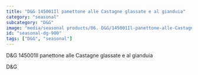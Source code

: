 ```yaml
---
title: "D&G 145001Il panettone alle Castagne glassate e al gianduia"
category: "seasonal"
subcategory: "D&G"
image: "media/seasonal products/06. D&G/145001Il-panettone-alle-Castagne-glassate-e-al-gianduia.jpg"
id: "seasonal-dg-900"
tags: ["D&G", "seasonal"]
---
```


D&G 145001Il panettone alle Castagne glassate e al gianduia

D&G
